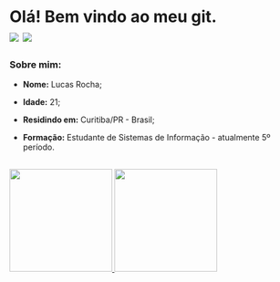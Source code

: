 <div> 
    <h1> Olá! Bem vindo ao meu git. <br>
    <a href = "mailto:lucasrocha.0822@gmail.com"><img src="https://img.shields.io/badge/-Gmail-%23333?style=for-the-badge&logo=gmail&logoColor=white" target="_blank"></a>
    <a href="https://www.linkedin.com/in/lucas-rocha729/" target="_blank"><img src="https://img.shields.io/badge/-LinkedIn-%230077B5?style=for-the-badge&logo=linkedin&logoColor=white" target="_blank"></a>
</div>

### Sobre mim:

* **Nome:** Lucas Rocha;

* **Idade:** 21;

* **Residindo em:** Curitiba/PR - Brasil;

* **Formação:** Estudante de Sistemas de Informação - atualmente 5º período.

##

<div>
  <a href="https://github.com/lucasrocha729">
  
  <img height="180em" src="https://github-readme-stats.vercel.app/api/top-langs/?username=lucasrocha729&layout=compact&langs_count=16&theme=dracula"/>
  <img height="180em" src="https://github-readme-stats.vercel.app/api?username=lucasrocha729&show_icons=true&theme=dracula&include_all_commits=true&count_private=true"/>
   
</div>
    
